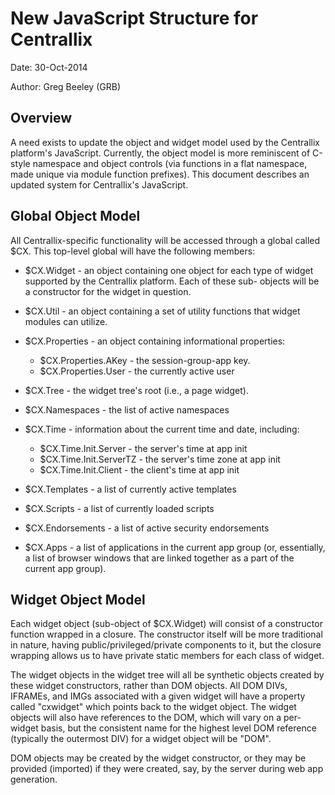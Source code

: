 # New JavaScript Structure for Centrallix
Date:	    30-Oct-2014

Author:	    Greg Beeley (GRB)

## Overview
A need exists to update the object and widget model used by the Centrallix platform's JavaScript.  Currently, the object model is more reminiscent of C-style namespace and object controls (via functions in a flat namespace, made unique via module function prefixes).  This document describes an updated system for Centrallix's JavaScript.

## Global Object Model
All Centrallix-specific functionality will be accessed through a global called $CX.  This top-level global will have the following members:

- $CX.Widget - an object containing one object for each type of widget supported by the Centrallix platform.  Each of these sub- objects will be a constructor for the widget in question.

- $CX.Util - an object containing a set of utility functions that widget modules can utilize.

- $CX.Properties - an object containing informational properties:

    - $CX.Properties.AKey - the session-group-app key.
    - $CX.Properties.User - the currently active user

- $CX.Tree - the widget tree's root (i.e., a page widget).

- $CX.Namespaces - the list of active namespaces

- $CX.Time - information about the current time and date, including:

    - $CX.Time.Init.Server - the server's time at app init
    - $CX.Time.Init.ServerTZ - the server's time zone at app init
    - $CX.Time.Init.Client - the client's time at app init

- $CX.Templates - a list of currently active templates

- $CX.Scripts - a list of currently loaded scripts

- $CX.Endorsements - a list of active security endorsements

- $CX.Apps - a list of applications in the current app group (or, essentially, a list of browser windows that are linked together as a part of the current app group).

## Widget Object Model
Each widget object (sub-object of $CX.Widget) will consist of a constructor function wrapped in a closure.  The constructor itself will be more traditional in nature, having public/privileged/private components to it, but the closure wrapping allows us to have private static members for each class of widget.

The widget objects in the widget tree will all be synthetic objects created by these widget constructors, rather than DOM objects.  All DOM DIVs, IFRAMEs, and IMGs associated with a given widget will have a property called "cxwidget" which points back to the widget object.  The widget objects will also have references to the DOM, which will vary on a per-widget basis, but the consistent name for the highest level DOM reference (typically the outermost DIV) for a widget object will be "DOM".

DOM objects may be created by the widget constructor, or they may be provided (imported) if they were created, say, by the server during web app generation.
